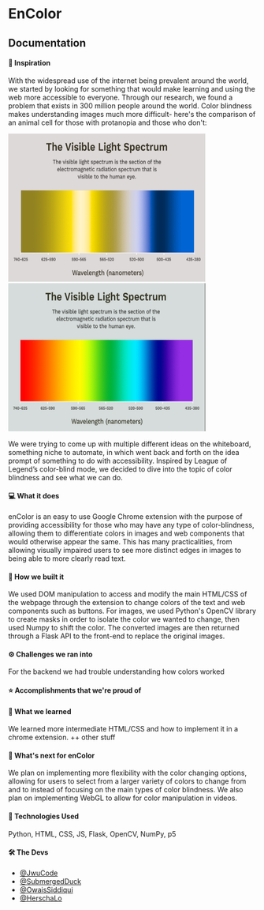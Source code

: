 # EnColor


## Documentation

#### 💭 Inspiration
With the widespread use of the internet being prevalent around the world, we started by looking for something that would make learning and using the web more accessible to everyone. Through our research, we found a problem that exists in 300 million people around the world. Color blindness makes understanding images much more difficult- here's the comparison of an animal cell for those with protanopia and those who don't:

<p float="left">
  <img src="https://github.com/OwaisSiddiqui/EnColor/blob/main/READMEimp.png?raw=true" width="400" height="300">
  <img src="https://github.com/OwaisSiddiqui/EnColor/blob/main/READMEim.png?raw=true" width="400"  height="300" /> 
</p>

We were trying to come up with multiple different ideas on the whiteboard, something niche to automate, in which went back and forth on the idea prompt of something to do with accessibility. Inspired by League of Legend’s color-blind mode, we decided to dive into the topic of color blindness and see what we can do. 

#### 💻 What it does
enColor is an easy to use Google Chrome extension with the purpose of providing accessibility for those who may have any type of color-blindness, allowing them to differentiate colors in images and web components that would otherwise appear the same. This has many practicalities, from allowing visually impaired users to see more distinct edges in images to being able to more clearly read text.


#### 🔧 How we built it
We used DOM manipulation to access and modify the main HTML/CSS of the webpage through the extension to change colors of the text and web components such as buttons. For images, we used Python's OpenCV library to create masks in order to isolate the color we wanted to change, then used Numpy to shift the color. The converted images are then returned through a Flask API to the front-end to replace the original images.

#### ⚙️ Challenges we ran into
For the backend we had trouble understanding how colors worked


#### ⭐️ Accomplishments that we're proud of



#### 🧠 What we learned
We learned more intermediate HTML/CSS and how to implement it in a chrome extension. ++ other stuff


#### 👀 What's next for enColor
We plan on implementing more flexibility with the color changing options, allowing for users to select from a larger variety of colors to change from and to instead of focusing on the main types of color blindness. We also plan on implementing WebGL to allow for color manipulation in videos.

#### 💽 Technologies Used
Python, HTML, CSS, JS, Flask, OpenCV, NumPy, p5

#### 🛠 The Devs
- [@JwuCode](https://github.com/JwuCode)
- [@SubmergedDuck](https://github.com/SubmergedDuck)
- [@OwaisSiddiqui](https://github.com/OwaisSiddiqui)
- [@HerschaLo](https://github.com/HerschaLo)
